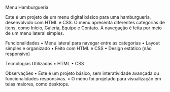 Menu Hamburgueria

Este é um projeto de um menu digital básico para uma hamburgueria, desenvolvido com HTML e CSS. O menu apresenta diferentes categorias de itens, como Início,
Galeria, Equipe e Contato. A navegação é feita por meio de um menu lateral simples.

Funcionalidades
	•	Menu lateral para navegar entre as categorias
	•	Layout simples e organizado
	•	Feito com HTML e CSS
	•	Design estático (não responsivo)

Tecnologias Utilizadas
	•	HTML
	•	CSS

Observações
	•	Este é um projeto básico, sem interatividade avançada ou funcionalidades responsivas.
	•	O menu foi projetado para visualização em telas maiores, como desktops.

